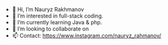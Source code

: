 - 👋 Hi, I’m Nauryz Rakhmanov 
- 👀 I’m interested in full-stack coding. 
- 🌱 I’m currently learning Java & php.
- 💞️ I’m looking to collaborate on 
- 📫 Contact: https://www.instagram.com/nauryz_rahmanov/

